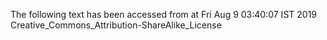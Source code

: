 The following text has been accessed from at Fri Aug 9 03:40:07 IST 2019
Creative_Commons_Attribution-ShareAlike_License
